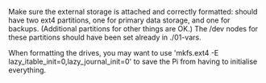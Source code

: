 Make sure the external storage is attached and correctly formatted: should have two ext4 partitions, one for primary data storage, and one for backups. (Additional partitions for other things are OK.) The /dev nodes for these partitions should have been set already in ./01-vars.

When formatting the drives, you may want to use 'mkfs.ext4 -E lazy_itable_init=0,lazy_journal_init=0' to save the Pi from having to initialise everything.
